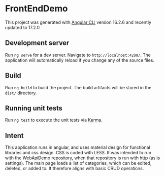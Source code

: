 # FrontEndDemo

This project was generated with [Angular CLI](https://github.com/angular/angular-cli) version 16.2.6 and recently updated to 17.2.0

## Development server

Run `ng serve` for a dev server. Navigate to `http://localhost:4200/`. The application will automatically reload if you change any of the source files.

## Build

Run `ng build` to build the project. The build artifacts will be stored in the `dist/` directory.

## Running unit tests

Run `ng test` to execute the unit tests via [Karma](https://karma-runner.github.io).

## Intent

This application runs in angular, and uses material design for functional libraries and css design. CSS is coded with LESS.
It was intended to run with the WebApiDemo repository, when that repository is run with http (as is settings). The main page loads a list of categories, which can be edited, deleted, or added to.
It therefore aligns with basic CRUD operations.
